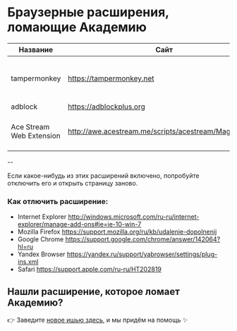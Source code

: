 # Браузерные расширения, ломающие Академию

| Название | Сайт | Ошибка |
| ---------|------|--------|
| tampermonkey | https://tampermonkey.net | Maximum call stack size exceeded `nrWrapper` |
| adblock | https://adblockplus.org | ? |
| Ace Stream Web Extension | http://awe.acestream.me/scripts/acestream/Magic_Player | Maximum call stack size exceeded |

--

Если какое-нибудь из этих расширений включено, попробуйте отключить его и открыть страницу заново.

### Как отлючить расширение:

- Internet Explorer http://windows.microsoft.com/ru-ru/internet-explorer/manage-add-ons#ie=ie-10-win-7
- Mozilla Firefox https://support.mozilla.org/ru/kb/udalenie-dopolnenij
- Google Chrome https://support.google.com/chrome/answer/142064?hl=ru
- Yandex Browser https://yandex.ru/support/yabrowser/settings/plug-ins.xml
- Safari https://support.apple.com/ru-ru/HT202819

## Нашли расширение, которое ломает Академию?

:point_right: Заведите [новое ишью здесь](https://github.com/htmlacademy/yomoyo/issues/new), и мы придём на помощь :sparkles:
